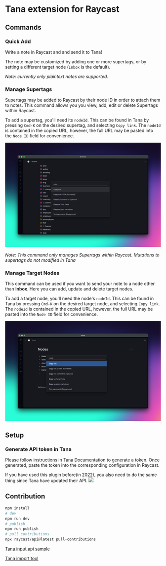 # Tana extension for Raycast

## Commands

### Quick Add

Write a note in Raycast and and send it to Tana!

The note may be customized by adding one or more supertags, or by setting a different target node (`Inbox` is the default).

_Note: currently only plaintext notes are supported._

### Manage Supertags

Supertags may be added to Raycast by their node ID in order to attach them to notes. This command
allows you you view, add, edit or delete Supertags within Raycast.

To add a supertag, you'll need its `nodeId`. This can be found in Tana by pressing `Cmd-K` on the
desired supertag, and selecting `Copy link`. The `nodeId` is contained in the copied URL, however,
the full URL may be pasted into the `Node ID` field for convenience.

![](./media/copy-link-to-supertag.png)

_Note: This command only manages Supertags within Raycast. Mutations to supertags do not modified in Tana_

### Manage Target Nodes

This command can be used if you want to send your note to a node other than **Inbox**. Here you can add,
update and delete target nodes.

To add a target node, you'll need the node's `nodeId`. This can be found in Tana by pressing `Cmd-K` on
the desired target node, and selecting `Copy link`. The `nodeId` is contained in the copied URL, however,
the full URL may be pasted into the `Node ID` field for convenience.

![](./media/copy-link-to-node.png)

## Setup

### Generate API token in Tana

Please follow instructions in [Tana Documentation](https://tana.inc/docs/input-api#how-to-get-a-tana-api-token) to generate a token.
Once generated, paste the token into the corresponding configuration in Raycast.

If you have used this plugin before(in 2022), you also need to do the same thing since Tana have updated their API.
![](./media/change-extension-configuration.png)

## Contribution

```bash
npm install
# dev
npm run dev
# publish
npm run publish
# pull contributions
npx raycast/api@latest pull-contributions
```

[Tana input api sample](https://github.com/tanainc/tana-input-api-samples)

[Tana import tool](https://github.com/tanainc/tana-import-tools)
